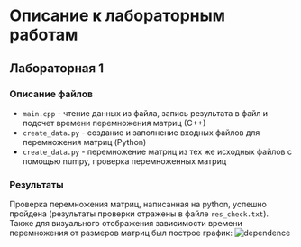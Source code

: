 # Описание к лабораторным работам
## Лабораторная 1
### Описание файлов
* `main.cpp` - чтение данных из файла, запись результата в файл и подсчет времени перемножения матриц (С++)
* `create_data.py` - создание и заполнение входных файлов для перемножения матриц (Python)
* `create_data.py` - перемножение матриц из тех же исходных файлов с помощью numpy, проверка перемноженных матриц
### Результаты
Проверка перемножения матриц, написанная на python, успешно пройдена (результаты проверки отражены в файле `res_check.txt`).
Также для визуального отображения зависимости времени перемножения от размеров матриц был построе график:
![dependence](https://github.com/Cat-sandwich/parallel-programming-1/assets/113890061/d0a370ba-58ce-48b5-ac21-07824d9dfd00)